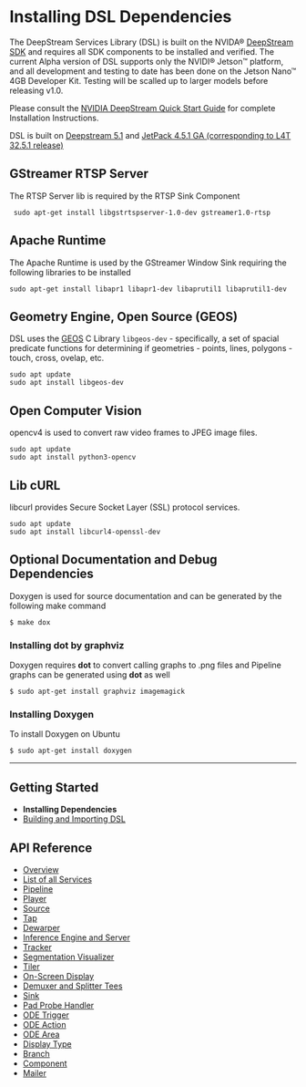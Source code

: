 # Installing DSL Dependencies
The DeepStream Services Library (DSL) is built on the NVIDA® [DeepStream SDK](https://developer.nvidia.com/deepstream-sdk) and requires all SDK components to be installed and verified. The current Alpha version of DSL supports only the NVIDI® Jetson™ platform, and all development and testing to date has been done on the Jetson Nano™ 4GB Developer Kit. Testing will be scalled up to larger models before releasing v1.0.

Please consult the [NVIDIA DeepStream Quick Start Guide](https://docs.nvidia.com/metropolis/deepstream/dev-guide/text/DS_Quickstart.html) for complete Installation Instructions.

DSL is built on [Deepstream 5.1](https://docs.nvidia.com/metropolis/deepstream/dev-guide/text/DS_Quickstart.html) and [JetPack 4.5.1 GA (corresponding to L4T 32.5.1 release)](https://developer.nvidia.com/embedded/jetpack)

## GStreamer RTSP Server
The RTSP Server lib is required by the RTSP Sink Component
```
 sudo apt-get install libgstrtspserver-1.0-dev gstreamer1.0-rtsp
```

## Apache Runtime
The Apache Runtime is used by the GStreamer Window Sink requiring the following libraries to be installed
```
sudo apt-get install libapr1 libapr1-dev libaprutil1 libaprutil1-dev
```

## Geometry Engine, Open Source (GEOS)
DSL uses the [GEOS](https://trac.osgeo.org/geos) C Library `libgeos-dev` - specifically, a set of spacial predicate functions for determining if geometries - points, lines, polygons - touch, cross, ovelap, etc. 
```
sudo apt update
sudo apt install libgeos-dev 
```

## Open Computer Vision
opencv4 is used to convert raw video frames to JPEG image files.

```
sudo apt update
sudo apt install python3-opencv
```

## Lib cURL
libcurl provides Secure Socket Layer (SSL) protocol services.  
```
sudo apt update
sudo apt install libcurl4-openssl-dev
```

## Optional Documentation and Debug Dependencies
Doxygen is used for source documentation and can be generated by the following make command
```
$ make dox
```

### Installing dot by graphviz
Doxygen requires **dot** to convert calling graphs to .png files and Pipeline graphs can be generated using **dot** as well
```
$ sudo apt-get install graphviz imagemagick
```

### Installing Doxygen
To install Doxygen on Ubuntu
```
$ sudo apt-get install doxygen
```

---

## Getting Started
* **Installing Dependencies**
* [Building and Importing DSL](/docs/building-dsl.md)

## API Reference
* [Overview](/docs/overview.md)
* [List of all Services](/docs/api-reference-list.md)
* [Pipeline](/docs/api-pipeline.md)
* [Player](/docs/api-player.md)
* [Source](/docs/api-source.md)
* [Tap](/docs/api-tap.md)
* [Dewarper](/docs/api-dewarper.md)
* [Inference Engine and Server](/docs/api-infer.md)
* [Tracker](/docs/api-tracker.md)
* [Segmentation Visualizer](/docs/api-segvisual.md)
* [Tiler](/docs/api-tiler.md)
* [On-Screen Display](/docs/api-osd.md)
* [Demuxer and Splitter Tees](/docs/api-tee)
* [Sink](/docs/api-sink.md)
* [Pad Probe Handler](/docs/api-pph.md)
* [ODE Trigger](/docs/api-ode-trigger.md)
* [ODE Action ](/docs/api-ode-action.md)
* [ODE Area](/docs/api-ode-area.md)
* [Display Type](/docs/api-display-type.md)
* [Branch](/docs/api-branch.md)
* [Component](/docs/api-component.md)
* [Mailer](/docs/api-mailer.md)

